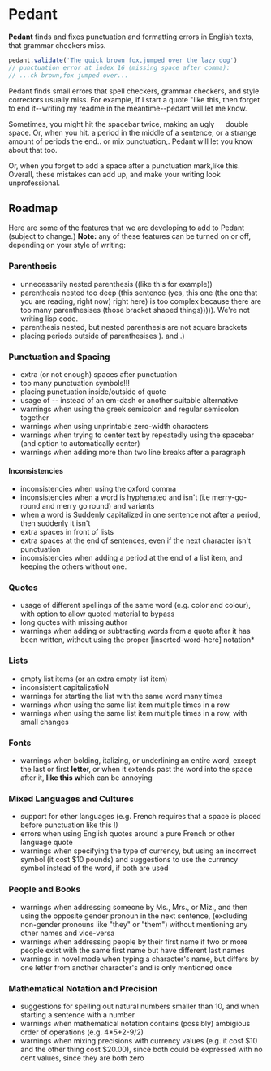 # Pedant

**Pedant** finds and fixes punctuation and formatting errors in English texts, that grammar checkers miss.

```javascript
pedant.validate('The quick brown fox,jumped over the lazy dog')
// punctuation error at index 16 (missing space after comma):
// ...ck brown,fox jumped over...
```

Pedant finds small errors that spell checkers, grammar checkers, and style correctors usually miss. For example, if I start a quote "like this, then forget to end it--writing my readme in the meantime--pedant will let me know.

Sometimes, you might hit the spacebar  twice, making an ugly `  ` double space. Or, when you hit. a period in the middle of a sentence, or a strange amount of periods the end.. or mix punctuation,. Pedant will let you know about that too.

Or, when you forget to add a space after a punctuation mark,like this. Overall, these mistakes can add up, and make your writing look unprofessional.

## Roadmap

Here are some of the features that we are developing to add to Pedant (subject to change.) **Note:** any of these features can be turned on or off, depending on your style of writing:
### Parenthesis
- unnecessarily nested parenthesis ((like this for example))
- parenthesis nested too deep (this sentence (yes, this one (the one that you are reading, right now) right here) is too complex because there are too many parenthesises (those bracket shaped things))))). We're not writing lisp code.
- parenthesis nested, but nested parenthesis are not square brackets
- placing periods outside of parenthesises ). and .)

### Punctuation and Spacing
- extra (or not enough) spaces after punctuation
- too many punctuation symbols!!!
- placing punctuation inside/outside of quote
- usage of -- instead of an em-dash or another suitable alternative
- warnings when using the greek semicolon and regular semicolon together
- warnings when using unprintable zero-width characters
- warnings when trying to center text by repeatedly using the spacebar (and option to automatically center)
- warnings when adding more than two line breaks after a paragraph
#### Inconsistencies
- inconsistencies when using the oxford comma
- inconsistencies when a word is hyphenated and isn't (i.e merry-go-round and merry go round) and variants
- when a word is Suddenly capitalized in one sentence not after a period, then suddenly it isn't
- extra spaces in front of lists
- extra spaces at the end of sentences, even if the next character isn't punctuation
- inconsistencies when adding a period at the end of a list item, and keeping the others without one.

### Quotes
- usage of different spellings of the same word (e.g. color and colour), with option to allow quoted material to bypass
- long quotes with missing author
- warnings when adding or subtracting words from a quote after it has been written, without using the proper [inserted-word-here] notation*

### Lists
- empty list items (or an extra empty list item)
- inconsistent capitalizatioN
- warnings for starting the list with the same word many times
- warnings when using the same list item multiple times in a row
- warnings when using the same list item multiple times in a row, with small changes

### Fonts
- warnings when bolding, italizing, or underlining an entire word, except the last or first **lette**r, or when it extends past the word into the space after it, **like this w**hich can be annoying

### Mixed Languages and Cultures
- support for other languages (e.g. French requires that a space is placed before punctuation like this !)
- errors when using English quotes around a pure French or other language quote
- warnings when specifying the type of currency, but using an incorrect symbol (it cost $10 pounds) and suggestions to use the currency symbol instead of the word, if both are used

### People and Books
- warnings when addressing someone by Ms., Mrs., or Miz., and then using the opposite gender pronoun in the next sentence, (excluding non-gender pronouns like "they" or "them") without mentioning any other names and vice-versa
- warnings when addressing people by their first name if two or more people exist with the same first name but have different last names
- warnings in novel mode when typing a character's name, but differs by one letter from another character's and is only mentioned once

### Mathematical Notation and Precision
- suggestions for spelling out natural numbers smaller than 10, and when starting a sentence with a number
- warnings when mathematical notation contains (possibly) ambigious order of operations (e.g. 4*5+2-9/2)
- warnings when mixing precisions with currency values (e.g. it cost $10 and the other thing cost $20.00), since both could be expressed with no cent values, since they are both zero
